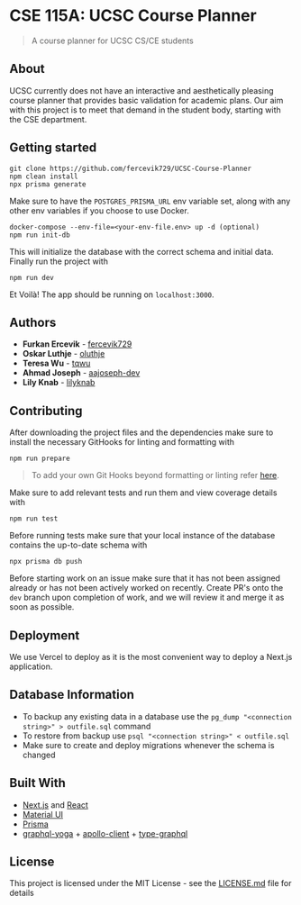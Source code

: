 # CSE 115A: UCSC Course Planner

> A course planner for UCSC CS/CE students

## About

UCSC currently does not have an interactive and aesthetically pleasing course planner that provides basic validation
for academic plans. Our aim with this project is to meet that demand in the student body, starting with the CSE
department.

## Getting started

```
git clone https://github.com/fercevik729/UCSC-Course-Planner
npm clean install
npx prisma generate
```

Make sure to have the `POSTGRES_PRISMA_URL` env variable set, along with any other env variables if you choose to use Docker.

```
docker-compose --env-file=<your-env-file.env> up -d (optional)
npm run init-db
```

This will initialize the database with the correct schema and initial data.
Finally run the project with

```
npm run dev
```

Et Voilà! The app should be running on `localhost:3000`.

## Authors

- **Furkan Ercevik** - [fercevik729](https://github.com/fercevik729)
- **Oskar Luthje** - [oluthje](https://github.com/oluthje)
- **Teresa Wu** - [tqwu](https://github.com/tqwu)
- **Ahmad Joseph** - [aajoseph-dev](https://github.com/aajoseph-dev)
- **Lily Knab** - [lilyknab](https://github.com/lilyknab)

## Contributing

After downloading the project files and the dependencies make sure to install the necessary GitHooks for linting and formatting with

```
npm run prepare
```

> To add your own Git Hooks beyond formatting or linting refer [here](https://typicode.github.io/husky/).

Make sure to add relevant tests and run them and view coverage details with

```
npm run test
```

Before running tests make sure that your local instance of the database contains the up-to-date schema with

```
npx prisma db push
```

Before starting work on an issue make sure that it has not been assigned already or has not been actively worked on recently.
Create PR's onto the `dev` branch upon completion of work, and we will review it and merge it as soon as possible.

## Deployment

We use Vercel to deploy as it is the most convenient way to deploy a Next.js application.

## Database Information

- To backup any existing data in a database use the `pg_dump "<connection string>" > outfile.sql` command
- To restore from backup use `psql "<connection string>" < outfile.sql`
- Make sure to create and deploy migrations whenever the schema is changed

## Built With

- [Next.js](https://nextjs.org/) and [React](https://react.dev/)
- [Material UI](https://github.com/mui/material-ui)
- [Prisma](https://www.prisma.io/)
- [graphql-yoga](https://github.com/dotansimha/graphql-yoga) + [apollo-client](https://github.com/apollographql/apollo-client) + [type-graphql](https://github.com/MichalLytek/type-graphql)

## License

This project is licensed under the MIT License - see the [LICENSE.md](LICENSE.md) file for details
